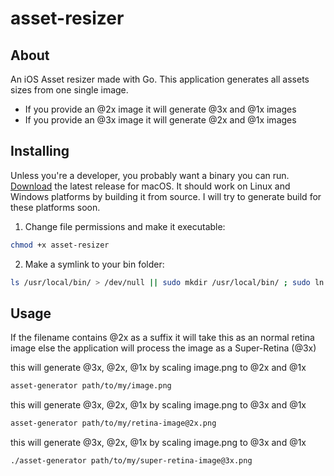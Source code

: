 # asset-resizer
## About
An iOS Asset resizer made with Go. This application generates all assets sizes from one single image.

* If you provide an @2x image it will generate @3x and @1x images
* If you provide an @3x image it will generate @2x and @1x images


## Installing 
Unless you're a developer, you probably want a binary you can run. [Download](https://github.com/HernanPaez/asset-resizer/releases) the latest release for macOS.
It should work on Linux and Windows platforms by building it from source. I will try to generate build for these platforms soon.

1. Change file permissions and make it executable:
```bash
chmod +x asset-resizer
```

2. Make a symlink to your bin folder:
```bash
ls /usr/local/bin/ > /dev/null || sudo mkdir /usr/local/bin/ ; sudo ln -s $(pwd)/asset-resizer /usr/local/bin/asset-resizer
```

## Usage

If the filename contains @2x as a suffix it will take this as an normal retina image
else the application will process the image as a Super-Retina (@3x)

this will generate @3x, @2x, @1x by scaling image.png to @2x and @1x

```bash
asset-generator path/to/my/image.png 
```

this will generate @3x, @2x, @1x by scaling image.png to @3x and @1x

```bash
asset-generator path/to/my/retina-image@2x.png
```

this will generate @3x, @2x, @1x by scaling image.png to @3x and @1x

```bash
./asset-generator path/to/my/super-retina-image@3x.png
```
